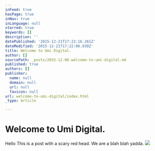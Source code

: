 ```yaml
---
inFeed: true
hasPage: true
inNav: true
inLanguage: null
starred: true
keywords: []
description: ''
datePublished: '2015-12-21T17:22:16.261Z'
dateModified: '2015-12-21T17:22:06.930Z'
title: Welcome to Umi Digital.
author: []
sourcePath: _posts/2015-12-06-welcome-to-umi-digital.md
published: true
authors: []
publisher:
  name: null
  domain: null
  url: null
  favicon: null
url: welcome-to-umi-digital/index.html
_type: Article

---
```

# Welcome to Umi Digital.

Hello This is a post with a scary red head. We are a blah blah yadda.
![](https://the-grid-user-content.s3-us-west-2.amazonaws.com/bd84aaa1-fe17-4d15-bd16-ebfcc7d14406.jpg)